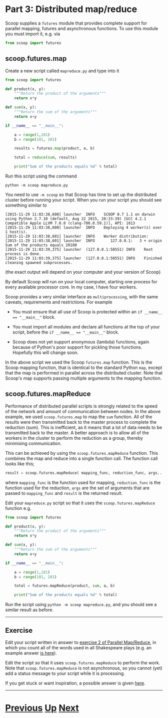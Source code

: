 
# Part 3: Distributed map/reduce

Scoop supplies a `futures` module that provides complete support 
for parallel mapping, futures and asynchronous functions. To
use this module you must import it, e.g. via

```python
from scoop import futures
```

## scoop.futures.map

Create a new script called `mapreduce.py` and type into it

```python
from scoop import futures

def product(x, y):
    """Return the product of the arguments"""
    return x*y

def sum(x, y):
    """Return the sum of the arguments"""
    return x+y

if __name__ == "__main__":

    a = range(1,101)
    b = range(101, 201)

    results = futures.map(product, a, b)

    total = reduce(sum, results)

    print("Sum of the products equals %d" % total)
```

Run this script using the command

```
python -m scoop mapreduce.py
```

You need to use `-m scoop` so that Scoop has time to set up
the distributed cluster before running your script. When you
run your script you should see something similar to

```
[2015-11-29 11:03:38,600] launcher  INFO    SCOOP 0.7 1.1 on darwin using Python 2.7.10 (default, Aug 22 2015, 20:33:39) [GCC 4.2.1 Compatible Apple LLVM 7.0.0 (clang-700.0.59.1)], API: 1013
[2015-11-29 11:03:38,600] launcher  INFO    Deploying 4 worker(s) over 1 host(s).
[2015-11-29 11:03:38,601] launcher  INFO    Worker distribution: 
[2015-11-29 11:03:38,601] launcher  INFO       127.0.0.1:	3 + origin
Sum of the products equals 20100
[2015-11-29 11:03:39,375] launcher  (127.0.0.1:50551) INFO    Root process is done.
[2015-11-29 11:03:39,375] launcher  (127.0.0.1:50551) INFO    Finished cleaning spawned subprocesses.
```

(the exact output will depend on your computer and your version of Scoop)

By default Scoop will run on your local computer, starting one process
for every available processor core. In my case, I have four workers.

Scoop provides a very similar interface as `multiprocessing`, with the same caveats,
requirements and restrictions. For example

* You must ensure that all use of Scoop is protected within an `if __name__ == "__main__"`
block.

* You must import all modules and declare all functions at the top of your script,
before the `if __name__ == "__main__"` block.

* Scoop does not yet support anonymous (lambda) functions, again because of
Python's poor support for pickling those functions. Hopefully this will change soon.

In the above script we used the Scoop `futures.map` function. 
This is the Scoop mapping function, that is identical to the 
standard Python `map`, except that the map is performed in parallel across the 
distributed cluster. Note that Scoop's map supports passing multiple arguments
to the mapping function.

## scoop.futures.mapReduce

Performance of distributed parallel scripts is strongly related to the speed of the
network and amount of communication between nodes. In the above example, we used
`scoop.futures.map` to map the `sum` function. All of the results were then
transmitted back to the master process to complete the reduction (sum). This
is inefficient, as it means that a lot of data needs to be transmitted back to 
the master. A better approach is to allow all of the workers in the cluster to
perform the reduction as a group, thereby minimising communication.

This can be achieved by using the `scoop.futures.mapReduce` function. This
combines the map and reduce into a single function call. The function call
looks like this;

```python
result = scoop.futures.mapReduce( mapping_func, reduction_func, args... )
```

where `mapping_func` is the function used for mapping, `reduction_func`
is the function used for the reduction, `args` are the set of arguments
that are passed to `mapping_func` and `result` is the returned result.

Edit your `mapreduce.py` script so that it uses the `scoop.futures.mapReduce`
function e.g.

```python
from scoop import futures

def product(x, y):
    """Return the product of the arguments"""
    return x*y

def sum(x, y):
    """Return the sum of the arguments"""
    return x+y

if __name__ == "__main__":

    a = range(1,101)
    b = range(101, 201)

    total = futures.mapReduce(product, sum, a, b)

    print("Sum of the products equals %d" % total)
```

Run the script using `python -m scoop mapreduce.py`, and you should 
see a similar result as before.

***

## Exercise

Edit your script written in answer to 
[exercise 2 of Parallel Map/Reduce](mapreduce_part2.md),
in which you count all of the words used in all
Shakespeare plays (e.g. an example answer 
[is here](mapreduce2_answer2.md)).

Edit the script so that it uses `scoop.futures.mapReduce`
to perform the work. Note that `scoop.futures.mapReduce`
is not asynchronous, so you cannot (yet) add a status
message to your script while it is processing.

If you get stuck or want inspiration, a possible
answer is given [here](mapreduce3_answer1.md).

***

# [Previous](scoop.md) [Up](part3.md) [Next](cluster.md) 
